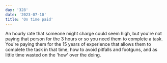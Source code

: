 ```yaml
---
day: '328'
date: '2023-07-10'
title: 'On time paid'
---
```


An hourly rate that someone might charge could seem high, but you're not paying that person for the 3 hours or so you need them to complete a task. You're paying them for the 15 years of experience that allows them to complete the task in that time, how to avoid pitfalls and footguns, and as little time wasted on the 'how' over the doing.
